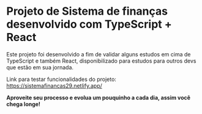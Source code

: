 # Projeto de Sistema de finanças desenvolvido com TypeScript + React

Este projeto foi desenvolvido a fim de validar alguns estudos em cima de TypeScript e também React, disponibilizado para estudos para outros devs que estão em sua jornada.

Link para testar funcionalidades do projeto: https://sistemafinancas29.netlify.app/

**Aproveite seu processo e evolua um pouquinho a cada dia, assim você chega longe!**

